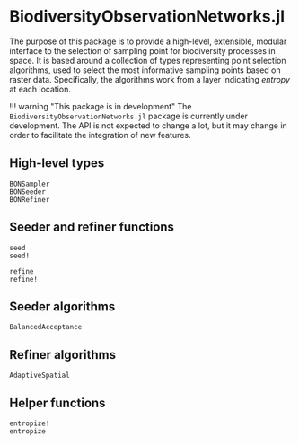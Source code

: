 # BiodiversityObservationNetworks.jl

The purpose of this package is to provide a high-level, extensible, modular
interface to the selection of sampling point for biodiversity processes in
space. It is based around a collection of types representing point selection
algorithms, used to select the most informative sampling points based on raster
data. Specifically, the algorithms work from a layer indicating *entropy* at
each location.

!!! warning "This package is in development"
    The `BiodiversityObservationNetworks.jl` package is currently under development. The API is not expected to change a lot, but it may change in order to facilitate the integration of new features.

## High-level types

```@docs
BONSampler
BONSeeder
BONRefiner
```

## Seeder and refiner functions

```@docs
seed
seed!
```

```@docs
refine
refine!
```

## Seeder algorithms

```@docs
BalancedAcceptance
```

## Refiner algorithms

```@docs
AdaptiveSpatial
```

## Helper functions

```@docs
entropize!
entropize
```